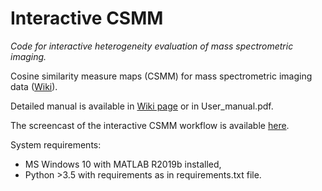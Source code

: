 # Interactive CSMM
*Code for interactive heterogeneity evaluation of mass spectrometric imaging.*

Cosine similarity measure maps (CSMM) for mass spectrometric imaging data ([Wiki](https://github.com/EvgenyZhvansky/Interactive_CSMM/wiki/)).

Detailed manual is available in [Wiki page](https://github.com/EvgenyZhvansky/Interactive_CSMM/wiki/Manual) or in User_manual.pdf.

The screencast of the interactive CSMM workflow is available [here](https://youtu.be/ZyYX9_i0z_k).

System requirements: 

* MS Windows 10 with MATLAB R2019b installed, 
* Python >3.5 with requirements as in requirements.txt file.
